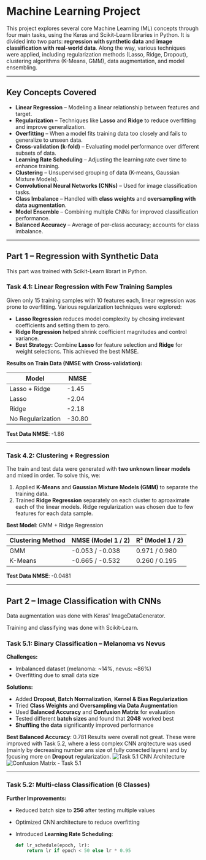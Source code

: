 # Machine Learning Project 

This project explores several core Machine Learning (ML) concepts through four main tasks, using the Keras and Scikit-Learn libraries in Python. It is divided into two parts: **regression with synthetic data** and **image classification with real-world data**. Along the way, various techniques were applied, including regularization methods (Lasso, Ridge, Dropout), clustering algorithms (K-Means, GMM), data augmentation, and model ensembling.

---

##  Key Concepts Covered

- **Linear Regression** – Modeling a linear relationship between features and target.
- **Regularization** – Techniques like **Lasso** and **Ridge** to reduce overfitting and improve generalization.
- **Overfitting** – When a model fits training data too closely and fails to generalize to unseen data.
- **Cross-validation (k-fold)** – Evaluating model performance over different subsets of data.
- **Learning Rate Scheduling** – Adjusting the learning rate over time to enhance training.
- **Clustering** – Unsupervised grouping of data (K-means, Gaussian Mixture Models).
- **Convolutional Neural Networks (CNNs)** – Used for image classification tasks.
- **Class Imbalance** – Handled with **class weights** and **oversampling with data augmentation**.
- **Model Ensemble** – Combining multiple CNNs for improved classification performance.
- **Balanced Accuracy** – Average of per-class accuracy; accounts for class imbalance.

---

## Part 1 – Regression with Synthetic Data
This part was trained with Scikit-Learn librart in Python.
### Task 4.1: Linear Regression with Few Training Samples

Given only 15 training samples with 10 features each, linear regression was prone to overfitting. Various regularization techniques were explored:

- **Lasso Regression** reduces model complexity by chosing irrelevant coefficients and setting them to zero.
- **Ridge Regression** helped shrink coefficient magnitudes and control variance.
- **Best Strategy:** Combine **Lasso** for feature selection and **Ridge** for weight selections. This achieved the best NMSE.

**Results on Train Data (NMSE with Cross-validation):**

| Model               | NMSE   |
|--------------------|--------|
| Lasso + Ridge      | -1.45  |
| Lasso              | -2.04  |
| Ridge              | -2.18  |
| No Regularization  | -30.80 |

**Test Data NMSE**: -1.86

---

### Task 4.2: Clustering + Regression

The train and test data were generated with **two unknown linear models** and mixed in order. To solve this, we:

1. Applied **K-Means** and **Gaussian Mixture Models (GMM)** to separate the training data.
2. Trained **Ridge Regression** separately on each cluster to aproaximate each of the linear models. Ridge regularization was chosen due to few features for each data sample.

**Best Model**: GMM + Ridge Regression

| Clustering Method | NMSE (Model 1 / 2) | R² (Model 1 / 2) |
|-------------------|--------------------|------------------|
| GMM               | -0.053 / -0.038    | 0.971 / 0.980    |
| K-Means           | -0.665 / -0.532    | 0.260 / 0.195    |

**Test Data NMSE**: -0.0481

---

## Part 2 – Image Classification with CNNs
Data augmentation was done with Keras' ImageDataGenerator.

Training and classifying was done with Scikit-Learn.

### Task 5.1: Binary Classification – Melanoma vs Nevus

**Challenges:**
- Imbalanced dataset (melanoma: ~14%, nevus: ~86%)
- Overfitting due to small data size

**Solutions:**
- Added **Dropout**, **Batch Normalization**, **Kernel & Bias Regularization**
- Tried **Class Weights** and **Oversampling via Data Augmentation**
- Used **Balanced Accuracy** and **Confusion Matrix** for evaluation
- Tested different **batch sizes** and found that **2048** worked best
- **Shuffling the data** significantly improved performance
 
**Best Balanced Accuracy**: 0.781
Results were overall not great. These were improved with Task 5.2, where a less complex CNN arqitecture was used (mainly by decreasing number ans size of fully conected layers) and by focusing more on **Dropout** regularization.
![Task 5.1 CNN Architecture](figures/figure2.png)  
![Confusion Matrix - Task 5.1](figures/figure3.png)

---

### Task 5.2: Multi-class Classification (6 Classes)

**Further Improvements:**
- Reduced batch size to **256** after testing multiple values
- Optimized CNN architecture to reduce overfitting
- Introduced **Learning Rate Scheduling**:
  
  ```python
  def lr_schedule(epoch, lr):
      return lr if epoch < 50 else lr * 0.95
